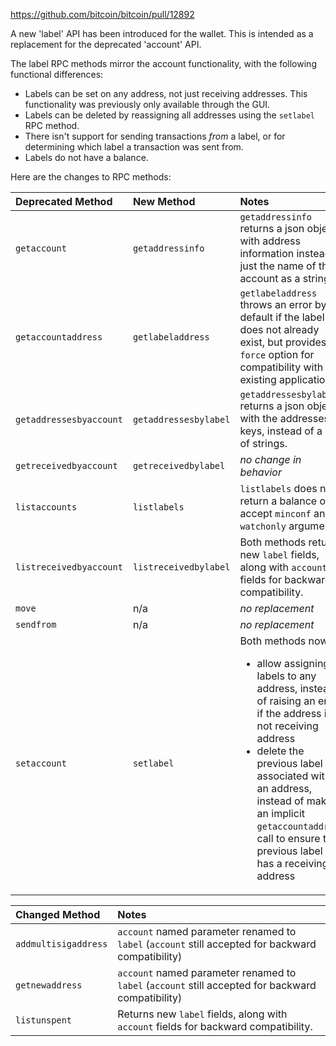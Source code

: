 https://github.com/bitcoin/bitcoin/pull/12892

A new 'label' API has been introduced for the wallet. This is intended as a
replacement for the deprecated 'account' API.

The label RPC methods mirror the account functionality, with the following functional differences:

- Labels can be set on any address, not just receiving addresses. This functionality was previously only available through the GUI. 
- Labels can be deleted by reassigning all addresses using the `setlabel` RPC method.
- There isn't support for sending transactions _from_ a label, or for determining which label a transaction was sent from.
- Labels do not have a balance.

Here are the changes to RPC methods:

| Deprecated Method       | New Method            | Notes       |
| :---------------------- | :-------------------- | :-----------|
| `getaccount`            | `getaddressinfo`      | `getaddressinfo` returns a json object with address information instead of just the name of the account as a string |
| `getaccountaddress`     | `getlabeladdress`     | `getlabeladdress` throws an error by default if the label does not already exist, but provides a `force` option for compatibility with existing applications |
| `getaddressesbyaccount` | `getaddressesbylabel` | `getaddressesbylabel` returns a json object with the addresses as keys, instead of a list of strings. |
| `getreceivedbyaccount`  | `getreceivedbylabel`  | _no change in behavior_ |
| `listaccounts`          | `listlabels`          | `listlabels` does not return a balance or accept `minconf` and `watchonly` arguments. |
| `listreceivedbyaccount` | `listreceivedbylabel` | Both methods return new `label` fields, along with `account` fields for backward compatibility. |
| `move`                  | n/a                   | _no replacement_ |
| `sendfrom`              | n/a                   | _no replacement_ |
| `setaccount`            | `setlabel`            | Both methods now: <ul><li>allow assigning labels to any address, instead of raising an error if the address is not receiving address<li>delete the previous label associated with an address, instead of making an implicit `getaccountaddress` call to ensure the previous label still has a receiving address |

| Changed Method         | Notes   |
| :--------------------- | :------ |
| `addmultisigaddress`   | `account` named parameter renamed to `label`  (`account` still accepted for backward compatibility) | 
| `getnewaddress`        | `account` named parameter renamed to `label` (`account` still accepted for backward compatibility) |
| `listunspent`          | Returns new `label` fields, along with `account` fields for backward compatibility. | 